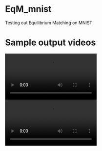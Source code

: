 # EqM_mnist
Testing out Equilibrium Matching on MNIST

# Sample output videos
<video src="./media/optimization_path_1.mp4" controls></video>
<video src="./media/optimization_path_8.mp4" controls></video>